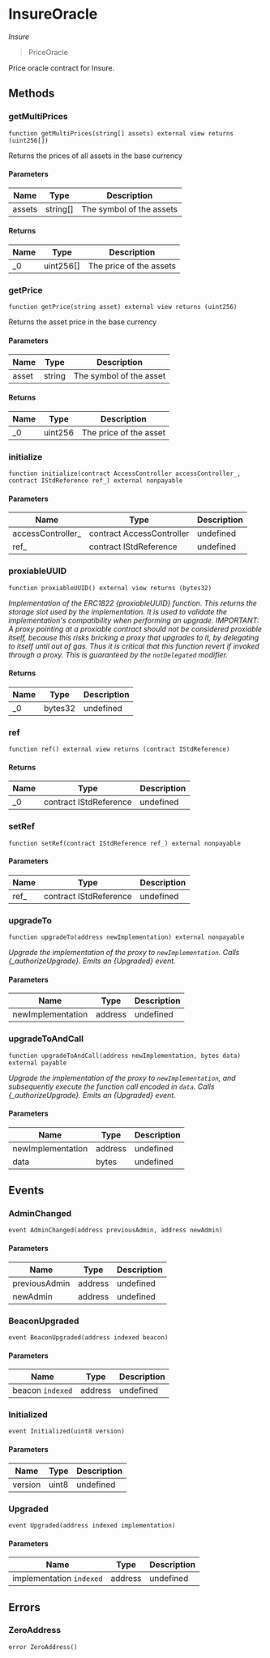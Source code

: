 # InsureOracle

*Insure*

> PriceOracle

Price oracle contract for Insure.



## Methods

### getMultiPrices

```solidity
function getMultiPrices(string[] assets) external view returns (uint256[])
```

Returns the prices of all assets in the base currency



#### Parameters

| Name | Type | Description |
|---|---|---|
| assets | string[] | The symbol of the assets |

#### Returns

| Name | Type | Description |
|---|---|---|
| _0 | uint256[] | The price of the assets |

### getPrice

```solidity
function getPrice(string asset) external view returns (uint256)
```

Returns the asset price in the base currency



#### Parameters

| Name | Type | Description |
|---|---|---|
| asset | string | The symbol of the asset |

#### Returns

| Name | Type | Description |
|---|---|---|
| _0 | uint256 | The price of the asset |

### initialize

```solidity
function initialize(contract AccessController accessController_, contract IStdReference ref_) external nonpayable
```





#### Parameters

| Name | Type | Description |
|---|---|---|
| accessController_ | contract AccessController | undefined |
| ref_ | contract IStdReference | undefined |

### proxiableUUID

```solidity
function proxiableUUID() external view returns (bytes32)
```



*Implementation of the ERC1822 {proxiableUUID} function. This returns the storage slot used by the implementation. It is used to validate the implementation&#39;s compatibility when performing an upgrade. IMPORTANT: A proxy pointing at a proxiable contract should not be considered proxiable itself, because this risks bricking a proxy that upgrades to it, by delegating to itself until out of gas. Thus it is critical that this function revert if invoked through a proxy. This is guaranteed by the `notDelegated` modifier.*


#### Returns

| Name | Type | Description |
|---|---|---|
| _0 | bytes32 | undefined |

### ref

```solidity
function ref() external view returns (contract IStdReference)
```






#### Returns

| Name | Type | Description |
|---|---|---|
| _0 | contract IStdReference | undefined |

### setRef

```solidity
function setRef(contract IStdReference ref_) external nonpayable
```





#### Parameters

| Name | Type | Description |
|---|---|---|
| ref_ | contract IStdReference | undefined |

### upgradeTo

```solidity
function upgradeTo(address newImplementation) external nonpayable
```



*Upgrade the implementation of the proxy to `newImplementation`. Calls {_authorizeUpgrade}. Emits an {Upgraded} event.*

#### Parameters

| Name | Type | Description |
|---|---|---|
| newImplementation | address | undefined |

### upgradeToAndCall

```solidity
function upgradeToAndCall(address newImplementation, bytes data) external payable
```



*Upgrade the implementation of the proxy to `newImplementation`, and subsequently execute the function call encoded in `data`. Calls {_authorizeUpgrade}. Emits an {Upgraded} event.*

#### Parameters

| Name | Type | Description |
|---|---|---|
| newImplementation | address | undefined |
| data | bytes | undefined |



## Events

### AdminChanged

```solidity
event AdminChanged(address previousAdmin, address newAdmin)
```





#### Parameters

| Name | Type | Description |
|---|---|---|
| previousAdmin  | address | undefined |
| newAdmin  | address | undefined |

### BeaconUpgraded

```solidity
event BeaconUpgraded(address indexed beacon)
```





#### Parameters

| Name | Type | Description |
|---|---|---|
| beacon `indexed` | address | undefined |

### Initialized

```solidity
event Initialized(uint8 version)
```





#### Parameters

| Name | Type | Description |
|---|---|---|
| version  | uint8 | undefined |

### Upgraded

```solidity
event Upgraded(address indexed implementation)
```





#### Parameters

| Name | Type | Description |
|---|---|---|
| implementation `indexed` | address | undefined |



## Errors

### ZeroAddress

```solidity
error ZeroAddress()
```







